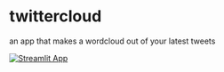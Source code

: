 # twittercloud

an app that makes a wordcloud out of your latest tweets

[![Streamlit App](https://static.streamlit.io/badges/streamlit_badge_black_white.svg)](https://share.streamlit.io/yarakyrychenko/twittercloud/main/app.py)
